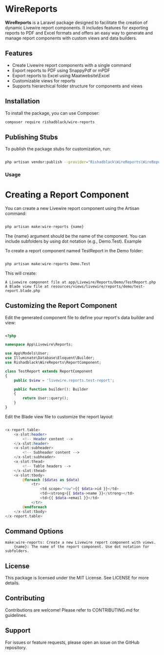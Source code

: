 # WireReports

**WireReports** is a Laravel package designed to facilitate the creation of dynamic Livewire report components. It includes features for exporting reports to PDF and Excel formats and offers an easy way to generate and manage report components with custom views and data builders.

## Features

- Create Livewire report components with a single command
- Export reports to PDF using SnappyPdf or mPDF
- Export reports to Excel using Maatwebsite\Excel
- Customizable views for reports
- Supports hierarchical folder structure for components and views

## Installation

To install the package, you can use Composer:

```bash
composer require rishadblack/wire-reports
```

## Publishing Stubs

To publish the package stubs for customization, run:

```bash

php artisan vendor:publish --provider="Rishadblack\WireReports\WireReportsServiceProvider" --tag="wire-reports-stubs"
```

### Usage

# Creating a Report Component

You can create a new Livewire report component using the Artisan command:

```bash

php artisan make:wire-reports {name}
```

The {name} argument should be the name of the component. You can include subfolders by using dot notation (e.g., Demo.Test).
Example

To create a report component named TestReport in the Demo folder:

```bash

php artisan make:wire-reports Demo.Test
```

This will create:

    A Livewire component file at app/Livewire/Reports/Demo/TestReport.php
    A Blade view file at resources/views/livewire/reports/demo/test-report.blade.php

## Customizing the Report Component

Edit the generated component file to define your report's data builder and view:

```php

<?php

namespace App\Livewire\Reports;

use App\Models\User;
use Illuminate\Database\Eloquent\Builder;
use Rishadblack\WireReports\ReportComponent;

class TestReport extends ReportComponent
{
    public $view = 'livewire.reports.test-report';

    public function builder(): Builder
    {
        return User::query();
    }
}
```

Edit the Blade view file to customize the report layout:

```php

<x-report.table>
    <x-slot:header>
        <!-- Header content -->
    </x-slot:header>
    <x-slot:subheader>
        <!-- Subheader content -->
    </x-slot:subheader>
    <x-slot:thead>
        <!-- Table headers -->
    </x-slot:thead>
    <x-slot:tbody>
        @foreach ($datas as $data)
            <tr>
                <td scope="row">{{ $data->id }}</td>
                <td><strong>{{ $data->name }}</strong></td>
                <td>{{ $data->email }}</td>
            </tr>
        @endforeach
    </x-slot:tbody>
</x-report.table>
```

## Command Options

    make:wire-reports: Create a new Livewire report component with views.
        {name}: The name of the report component. Use dot notation for subfolders.

## License

This package is licensed under the MIT License. See LICENSE for more details.

## Contributing

Contributions are welcome! Please refer to CONTRIBUTING.md for guidelines.

## Support

For issues or feature requests, please open an issue on the GitHub repository.
